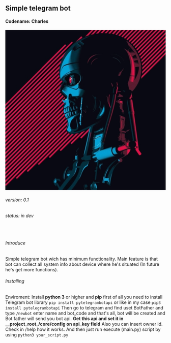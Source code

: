 <h2>Simple telegram bot</h2>
<h4>Codename: Charles</h4>
<img src="img/readme_terminator.jpg">
<h6>version: 0.1</h6>
<h6>status: in dev</h6>
<br>
<h6>Introduce</h6>
<p>
Simple telegram bot wich has minimum functionality.
Main feature is that bot can collect all system info about
device where he's situated (In future he's get more functions).
</p>
<h6>Installing</h6>
<p>
Enviroment: Install <strong>python 3</strong> or higher and <strong>pip</strong> 
first of all you need to install Telegram bot library
   <code>pip install pytelegrambotapi</code> or like in my case <code>pip3 install pytelegrambotapi</code>
   Then go to telegram and find uset BotFather and type <code>/newbot</code>
   enter name and bot_code and that's all, bot will be created and Bot father will send you bot api.
   <strong>Get this api and set it in __project_root_/core/config on api_key field</strong>
   Also you can insert owner id. Check in /help how it works.
   And then just run execute (main.py) script by using <code>python3 your_script.py</code>
</p>